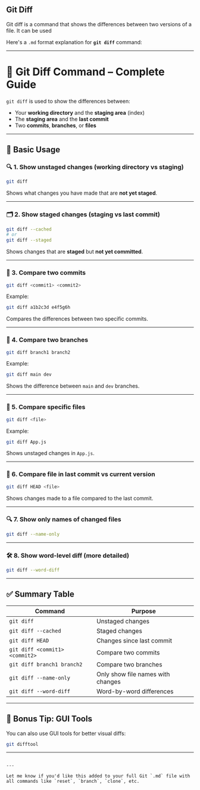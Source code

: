 ## Git Diff

Git diff is a command that shows the differences between two versions of a file. It can be used

Here's a `.md` format explanation for **`git diff`** command:

---

# 🧾 Git Diff Command – Complete Guide

`git diff` is used to show the differences between:

- Your **working directory** and the **staging area** (index)
- The **staging area** and the **last commit**
- Two **commits**, **branches**, or **files**

---

## 📌 Basic Usage

### 🔍 1. Show unstaged changes (working directory vs staging)

```bash
git diff
````

Shows what changes you have made that are **not yet staged**.

---

### 🗂 2. Show staged changes (staging vs last commit)

```bash
git diff --cached
# or
git diff --staged
```

Shows changes that are **staged** but **not yet committed**.

---

### 🔁 3. Compare two commits

```bash
git diff <commit1> <commit2>
```

Example:

```bash
git diff a1b2c3d e4f5g6h
```

Compares the differences between two specific commits.

---

### 🌿 4. Compare two branches

```bash
git diff branch1 branch2
```

Example:

```bash
git diff main dev
```

Shows the difference between `main` and `dev` branches.

---

### 📄 5. Compare specific files

```bash
git diff <file>
```

Example:

```bash
git diff App.js
```

Shows unstaged changes in `App.js`.

---

### 🧱 6. Compare file in last commit vs current version

```bash
git diff HEAD <file>
```

Shows changes made to a file compared to the last commit.

---

### 🔍 7. Show only names of changed files

```bash
git diff --name-only
```

---

### 🛠 8. Show word-level diff (more detailed)

```bash
git diff --word-diff
```

---

## ✅ Summary Table

| Command                        | Purpose                           |
| ------------------------------ | --------------------------------- |
| `git diff`                     | Unstaged changes                  |
| `git diff --cached`            | Staged changes                    |
| `git diff HEAD`                | Changes since last commit         |
| `git diff <commit1> <commit2>` | Compare two commits               |
| `git diff branch1 branch2`     | Compare two branches              |
| `git diff --name-only`         | Only show file names with changes |
| `git diff --word-diff`         | Word-by-word differences          |

---

## 🧠 Bonus Tip: GUI Tools

You can also use GUI tools for better visual diffs:

```bash
git difftool
```

---

```

---

Let me know if you'd like this added to your full Git `.md` file with all commands like `reset`, `branch`, `clone`, etc.
```
